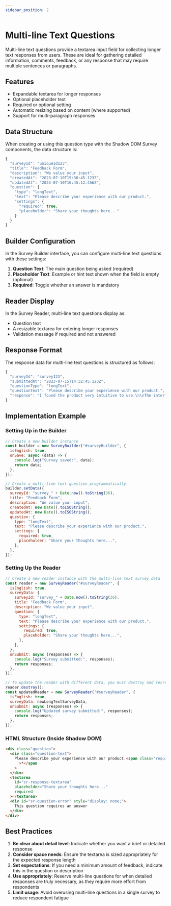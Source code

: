```yaml
---
sidebar_position: 2
---
```


# Multi-line Text Questions

Multi-line text questions provide a textarea input field for collecting longer text responses from users. These are ideal for gathering detailed information, comments, feedback, or any response that may require multiple sentences or paragraphs.

## Features

- Expandable textarea for longer responses
- Optional placeholder text
- Required or optional setting
- Automatic resizing based on content (where supported)
- Support for multi-paragraph responses

## Data Structure

When creating or using this question type with the Shadow DOM Survey components, the data structure is:

```javascript
{
  "surveyId": "uniqueId123",
  "title": "Feedback Form",
  "description": "We value your input",
  "createdAt": "2023-07-10T15:30:45.123Z",
  "updatedAt": "2023-07-10T16:45:12.456Z",
  "question": {
    "type": "longText",
    "text": "Please describe your experience with our product.",
    "settings": {
      "required": true,
      "placeholder": "Share your thoughts here..."
    }
  }
}
```

## Builder Configuration

In the Survey Builder interface, you can configure multi-line text questions with these settings:

1. **Question Text**: The main question being asked (required)
2. **Placeholder Text**: Example or hint text shown when the field is empty (optional)
3. **Required**: Toggle whether an answer is mandatory

## Reader Display

In the Survey Reader, multi-line text questions display as:

- Question text
- A resizable textarea for entering longer responses
- Validation message if required and not answered

## Response Format

The response data for multi-line text questions is structured as follows:

```javascript
{
  "surveyId": "survey123",
  "submittedAt": "2023-07-15T14:32:45.123Z",
  "questionType": "longText",
  "questionText": "Please describe your experience with our product.",
  "response": "I found the product very intuitive to use.\n\nThe interface is clean and modern, and I especially appreciated the helpful tooltips."
}
```

## Implementation Example

### Setting Up in the Builder

```javascript
// Create a new builder instance
const builder = new SurveyBuilder("#surveyBuilder", {
  isEnglish: true,
  onSave: async (data) => {
    console.log("Survey saved:", data);
    return data;
  },
});

// Create a multi-line text question programmatically
builder.setData({
  surveyId: "survey_" + Date.now().toString(36),
  title: "Feedback Form",
  description: "We value your input",
  createdAt: new Date().toISOString(),
  updatedAt: new Date().toISOString(),
  question: {
    type: "longText",
    text: "Please describe your experience with our product.",
    settings: {
      required: true,
      placeholder: "Share your thoughts here...",
    },
  },
});
```

### Setting Up the Reader

```javascript
// Create a new reader instance with the multi-line text survey data
const reader = new SurveyReader("#surveyReader", {
  isEnglish: true,
  surveyData: {
    surveyId: "survey_" + Date.now().toString(36),
    title: "Feedback Form",
    description: "We value your input",
    question: {
      type: "longText",
      text: "Please describe your experience with our product.",
      settings: {
        required: true,
        placeholder: "Share your thoughts here...",
      },
    },
  },
  onSubmit: async (responses) => {
    console.log("Survey submitted:", responses);
    return responses;
  },
});

// To update the reader with different data, you must destroy and recreate it
reader.destroy();
const updatedReader = new SurveyReader("#surveyReader", {
  isEnglish: true,
  surveyData: newLongTextSurveyData,
  onSubmit: async (responses) => {
    console.log("Updated survey submitted:", responses);
    return responses;
  },
});
```

### HTML Structure (Inside Shadow DOM)

```html
<div class="question">
  <div class="question-text">
    Please describe your experience with our product.<span class="required"
      >*</span
    >
  </div>
  <textarea
    id="sr-response-textarea"
    placeholder="Share your thoughts here..."
    required
  ></textarea>
  <div id="sr-question-error" style="display: none;">
    This question requires an answer
  </div>
</div>
```

## Best Practices

1. **Be clear about detail level**: Indicate whether you want a brief or detailed response
2. **Consider space needs**: Ensure the textarea is sized appropriately for the expected response length
3. **Set expectations**: If you need a minimum amount of feedback, indicate this in the question or description
4. **Use appropriately**: Reserve multi-line questions for when detailed responses are truly necessary, as they require more effort from respondents
5. **Limit usage**: Avoid overusing multi-line questions in a single survey to reduce respondent fatigue

